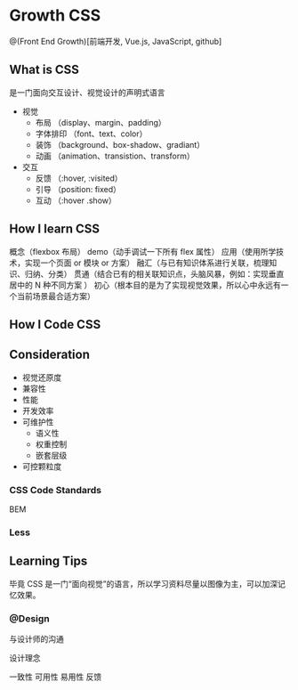 # Growth CSS

@(Front End Growth)[前端开发, Vue.js, JavaScript, github]

## What is CSS

  是一门面向交互设计、视觉设计的声明式语言

- 视觉
  - 布局 （display、margin、padding） 
  - 字体排印 （font、text、color）
  - 装饰 （background、box-shadow、gradiant）
  - 动画 （animation、transistion、transform）
- 交互  
  - 反馈 （:hover, :visited）
  - 引导 （position: fixed）
  - 互动 （:hover  .show）
 


## How I learn CSS

概念（flexbox 布局）
demo（动手调试一下所有 flex 属性）
应用（使用所学技术，实现一个页面 or 模块 or 方案）
融汇（与已有知识体系进行关联，梳理知识、归纳、分类）
贯通（结合已有的相关联知识点，头脑风暴，例如：实现垂直居中的 N 种不同方案 ）
初心（根本目的是为了实现视觉效果，所以心中永远有一个当前场景最合适方案）


## How I Code CSS 

## Consideration

- 视觉还原度
- 兼容性
- 性能
- 开发效率
- 可维护性
  - 语义性
  - 权重控制
  - 嵌套层级
- 可控颗粒度


### CSS Code Standards

BEM

### Less

## Learning Tips

毕竟 CSS 是一门“面向视觉”的语言，所以学习资料尽量以图像为主，可以加深记忆效果。


### @Design 

与设计师的沟通

设计理念

一致性
可用性
易用性
反馈